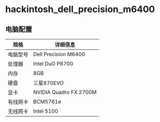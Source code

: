 # hackintosh_dell_precision_m6400

## 电脑配置
| 规格   | 详细信息 |
| -------- | ---------- |
| 电脑型号 | Dell Precision M6400 |
| 处理器 | Intel DuO P8700 |
| 内存 | 8GB |
| 硬盘 | 三星870EVO |
| 显卡 | NVIDIA Quadro FX 2700M |
| 有线网卡 | BCM5761e |
| 无线网卡 | Intel 5100 |

